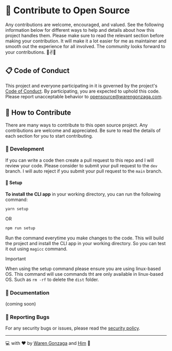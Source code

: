 # 🎯 Contribute to Open Source

Any contributions are welcome, encouraged, and valued. See the following information below for different ways to help and details about how this project handles them. Please make sure to read the relevant section before making your contribution. It will make it a lot easier for me as maintainer and smooth out the experience for all involved. The community looks forward to your contributions. 🎉✌✨

## 📋 Code of Conduct

This project and everyone participating in it is governed by the project's [Code of Conduct](https://github.com/warengonzaga/magic-commit/blob/master/code_of_conduct.md). By participating, you are expected to uphold this code. Please report unacceptable behavior to <opensource@warengonzaga.com>.

## 💖 How to Contribute

There are many ways to contribute to this open source project. Any contributions are welcome and appreciated. Be sure to read the details of each section for you to start contributing.

### 🧬 Development

If you can write a code then create a pull request to this repo and I will review your code. Please consider to submit your pull request to the ```dev``` branch. I will auto reject if you submit your pull request to the ```main``` branch.

#### 🔧 Setup

**To install the CLI app** in your working directory, you can run the following command:

```bash
yarn setup
```

OR

```bash
npm run setup
```

Run the command everytime you make changes to the code. This will build the project and install the CLI app in your working directory. So you can test it out using `magicc` command.

> [!IMPORTANT]  
> When using the setup command please ensure you are using linux-based OS. This command will use commands tht are only available in linux-based OS. Such as `rm -rf` to delete the `dist` folder.

### 📖 Documentation

(coming soon)

### 🐞 Reporting Bugs

For any security bugs or issues, please read the [security policy](./security.md).

---

💻 with ❤️ by [Waren Gonzaga](https://warengonzaga.com) and [Him](https://www.youtube.com/watch?v=HHrxS4diLew&t=44s) 🙏
